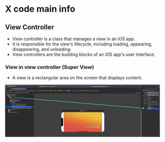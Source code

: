 # X code main info

## View Controller

- View controller is a class that manages a view in an iOS app.
- It is responsible for the view's lifecycle, including loading, appearing, disappearing, and unloading.
- View controllers are the building blocks of an iOS app's user interface.

### View in view controller (Super View)

- A view is a rectangular area on the screen that displays content.

![Set to Super View](./Img/Set_to_Super_View.png)